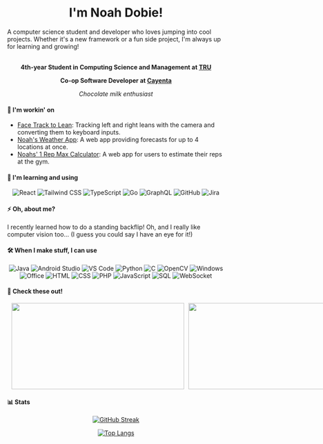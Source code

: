 <div align="center">

# I'm Noah Dobie!

</div>
A computer science student and developer who loves jumping into cool projects. Whether it's a new framework or a fun side project, I'm always up for learning and growing!
<div align="center"><br>

**4th-year Student in Computing Science and Management at [TRU](https://www.tru.ca/science/departments/compsci.html)**

**Co-op Software Developer at [Cayenta](https://www.cayenta.com/)**

*Chocolate milk enthusiast*

</div>

#### 🔭 I'm workin' on
- [Face Track to Lean](https://github.com/NoahDobie/Face-Track-To-Lean): Tracking left and right leans with the camera and converting them to keyboard inputs.
- [Noah's Weather App](https://github.com/NoahDobie/Noahs-Weather-App): A web app providing forecasts for up to 4 locations at once.
- [Noahs' 1 Rep Max Calculator](https://github.com/NoahDobie/rep-calculator): A web app for users to estimate their reps at the gym.

#### 🌱 I'm learning and using
<div align="center">

![React](https://img.shields.io/badge/-React-61DAFB?logo=react&logoColor=white&style=for-the-badge) ![Tailwind CSS](https://img.shields.io/badge/-Tailwind%20CSS-38B2AC?logo=tailwind-css&logoColor=white&style=for-the-badge) ![TypeScript](https://img.shields.io/badge/-TypeScript-3178C6?logo=typescript&logoColor=white&style=for-the-badge) ![Go](https://img.shields.io/badge/-Go-00ADD8?logo=go&logoColor=white&style=for-the-badge) ![GraphQL](https://img.shields.io/badge/-GraphQL-E10098?logo=graphql&logoColor=white&style=for-the-badge) ![GitHub](https://img.shields.io/badge/-GitHub-181717?logo=github&logoColor=white&style=for-the-badge) ![Jira](https://img.shields.io/badge/-Jira-0052CC?logo=jira&logoColor=white&style=for-the-badge)

</div>

#### ⚡ Oh, about me?
I recently learned how to do a standing backflip! Oh, and I really like computer vision too... (I guess you could say I have an eye for it!)

#### 🛠️ When I make stuff, I can use
<div align="center">

![Java](https://img.shields.io/badge/Java-007396?logo=openjdk&logoColor=white&style=for-the-badge) ![Android Studio](https://img.shields.io/badge/Android%20Studio-3DDC84?logo=android-studio&logoColor=white&style=for-the-badge) ![VS Code](https://img.shields.io/badge/VS%20Code-007ACC?logo=visual-studio-code&logoColor=white&style=for-the-badge) ![Python](https://img.shields.io/badge/Python-3776AB?logo=python&logoColor=white&style=for-the-badge) ![C](https://img.shields.io/badge/C-A8B9CC?logo=c&logoColor=white&style=for-the-badge) ![OpenCV](https://img.shields.io/badge/OpenCV-5C3EE8?logo=opencv&logoColor=white&style=for-the-badge) ![Windows](https://img.shields.io/badge/Windows-0078D6?logo=Microsoft&logoColor=white&style=for-the-badge) ![Office](https://img.shields.io/badge/Microsoft%20Office-D83B01?logo=microsoft-office&logoColor=white&style=for-the-badge) ![HTML](https://img.shields.io/badge/HTML5-E34F26?logo=html5&logoColor=white&style=for-the-badge) ![CSS](https://img.shields.io/badge/CSS3-1572B6?logo=css3&logoColor=white&style=for-the-badge) ![PHP](https://img.shields.io/badge/PHP-777BB4?logo=php&logoColor=white&style=for-the-badge) ![JavaScript](https://img.shields.io/badge/JavaScript-F7DF1E?logo=javascript&logoColor=black&style=for-the-badge) ![SQL](https://img.shields.io/badge/MySQL-4479A1?logo=mysql&logoColor=white&style=for-the-badge) ![WebSocket](https://img.shields.io/badge/WebSocket-000000?logo=websocket&logoColor=white&style=for-the-badge)

</div>

#### 📌 Check these out!
<div align="center" style="display: flex; flex" >
    <a href="https://github.com/NoahDobie/Face-Track-To-Lean" style="margin-left: 10px;">
        <img align="center" src="https://github-readme-stats.vercel.app/api/pin/?username=NoahDobie&repo=Face-Track-To-Lean&theme=shadow_blue" width="400" height="200" />
    </a>
    <a href="https://github.com/NoahDobie/Noahs-Weather-App" style="margin-left: 10px;">
        <img align="center" src="https://github-readme-stats.vercel.app/api/pin/?username=NoahDobie&repo=Noahs-Weather-App&theme=shadow_green" width="400" height="200" />
    </a>
</div>

#### 📊 Stats

<div align="center">

  <div>
    <a href="https://git.io/streak-stats">
      <img src="https://github-readme-streak-stats-seven-azure.vercel.app?user=NoahDobie&theme=shadow-red&hide_border=false&short_numbers=true&date_format=j%20M%5B%20Y%5D&mode=daily" alt="GitHub Streak" "/>
    </a>
  </div>

[![Top Langs](https://github-readme-stats.vercel.app/api/top-langs/?username=NoahDobie&layout=donut&theme=shadow_blue&hide=cpp,cmake&langs_count=8&hide_progress=true)](https://github.com/NoahDobie)

</div>
